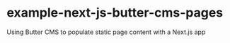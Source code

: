# example-next-js-butter-cms-pages
Using Butter CMS to populate static page content with a Next.js app
